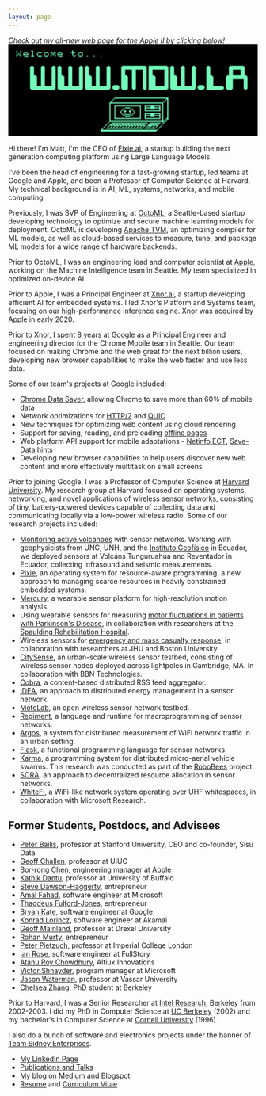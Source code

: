 ```yaml
---
layout: page
---
```


*Check out my all-new web page for the Apple II by clicking below!*
[![MDWOS Banner](/mdwos-banner.png)](/mdwos)

Hi there! I'm Matt, I'm the CEO of [Fixie.ai](https://fixie.ai), a
startup building the next generation computing platform using Large
Language Models.

I’ve been the head of engineering for a fast-growing startup, led
teams at Google and Apple, and been a Professor of Computer Science
at Harvard. My technical background is in AI, ML, systems, networks,
and mobile computing.

Previously, I was SVP of Engineering at [OctoML](https://octoml.ai), a Seattle-based
startup developing technology to optimize and secure machine learning models for deployment.
OctoML is developing [Apache TVM](https://tvm.apache.org/), an optimizing compiler for
ML models, as well as cloud-based services to measure, tune, and package ML models for
a wide range of hardware backends.

Prior to OctoML, I was an engineering lead and computer scientist at [Apple](https://www.apple.com), working on
the Machine Intelligence team in Seattle. My team specialized in optimized on-device AI.

Prior to Apple, I was a Principal Engineer at [Xnor.ai](https://www.xnor.ai), a startup developing
efficient AI for embedded systems. I led Xnor's Platform and Systems team, focusing on our high-performance
inference engine. Xnor was acquired by Apple in early 2020.

Prior to Xnor, I spent 8 years at Google as a Principal Engineer and engineering director for the Chrome Mobile
team in Seattle. Our team focused on making Chrome and the web great for the next billion users, developing new
browser capabilities to make the web faster and use less data.

Some of our team's projects at Google included:

* [Chrome Data Saver](/papers/flywheel-nsdi15.pdf), allowing Chrome to save more than 60% of mobile data
* Network optimizations for [HTTP/2](https://http2.github.io/) and [QUIC](https://www.chromium.org/quic)
* New techniques for optimizing web content using cloud rendering
* Support for saving, reading, and preloading [offline pages](https://support.google.com/chrome/answer/7343019?co=GENIE.Platform%3DAndroid&hl=en)
* Web platform API support for mobile adaptations - [Netinfo ECT](https://wicg.github.io/netinfo/#effective-connection-types), [Save-Data hints](https://developers.google.com/web/updates/2016/02/save-data)
* Developing new browser capabilities to help users discover new web content and more effectively multitask on small screens

Prior to joining Google, I was a Professor of Computer Science at
[Harvard University](https://www.seas.harvard.edu/computer-science).
My research group at Harvard focused on operating systems, networking, and novel applications
of wireless sensor networks, consisting of tiny, battery-powered devices capable of collecting
data and communicating locally via a low-power wireless radio. Some of our research projects included:

* [Monitoring active volcanoes](/papers/volcano-osdi06.pdf) with sensor networks. Working with
  geophysicists from UNC, UNH, and the [Instituto Geofísico](https://www.igepn.edu.ec/) in Ecuador,
  we deployed sensors at Volcáns Tunguruahua and Reventador in Ecuador, collecting infrasound
  and seismic measurements.
* [Pixie](/papers/pixie-sensys08.pdf), an operating system for resource-aware programming, a new
  approach to managing scarce resources in heavily constrained embedded systems.
* [Mercury](/papers/mercury-sensys09.pdf), a wearable sensor platform for high-resolution motion
  analysis.
* Using wearable sensors for measuring [motor fluctuations in patients with Parkinson's Disease](/papers/parkinsons-titb09.pdf),
  in collaboration with researchers at the [Spaulding Rehabilitation Hospital](https://spauldingrehab.org/).
* Wireless sensors for [emergency and mass casualty response](/papers/aidn-ieeehst08.pdf), in
  collaboration with researchers at JHU and Boston University.
* [CitySense](/papers/citysense-ieeehst08.pdf), an urban-scale wireless sensor testbed, consisting
  of wireless sensor nodes deployed across lightpoles in Cambridge, MA. In collaboration with BBN
  Technologies.
* [Cobra](/papers/cobra-nsdi07.pdf), a content-based distributed RSS feed aggregator.
* [IDEA](/papers/idea-mobisys10.pdf), an approach to distributed energy management in a sensor
  network.
* [MoteLab](/papers/motelab-spots05.pdf), an open wireless sensor network testbed.
* [Regiment](/papers/regiment-ipsn07.pdf), a language and runtime for macroprogramming of
  sensor networks.
* [Argos](/papers/argos-sensys10.pdf), a system for distributed measurement of WiFi network traffic
  in an urban setting.
* [Flask](/papers/flask-icfp08.pdf), a functional programming language for sensor networks.
* [Karma](/papers/karma-sensys11.pdf), a programming system for distributed micro-aerial vehicle
  swarms. This research was conducted as part of the
  [RoboBees](https://wyss.harvard.edu/technology/robobees-autonomous-flying-microrobots/) project.
* [SORA](/papers/sora-nsdi05.pdf), an approach to decentralized resource allocation in sensor
  networks.
* [WhiteFi](/papers/whitefi-sigcomm09.pdf), a WiFi-like network system operating over UHF
  whitespaces, in collaboration with Microsoft Research.

## Former Students, Postdocs, and Advisees

* [Peter Bailis](http://www.bailis.org/), professor at Stanford University, CEO and co-founder, Sisu Data
* [Geoff Challen](https://cs.illinois.edu/about/people/faculty/challen), professor at UIUC
* [Bor-rong Chen](https://www.linkedin.com/in/brchen007/), engineering manager at Apple
* [Kathik Dantu](https://cse.buffalo.edu/faculty/kdantu/), professor at University of Buffalo
* [Steve Dawson-Haggerty](https://www.linkedin.com/in/stephen-dawson-haggerty-7188a161/), entrepreneur
* [Amal Fahad](https://www.linkedin.com/in/amal-fahad-41561550/), software engineer at Microsoft
* [Thaddeus Fulford-Jones](https://www.linkedin.com/in/fulfordjones/), entrepreneur
* [Bryan Kate](https://www.linkedin.com/in/bryan-kate-31bb3b86/), software engineer at Google
* [Konrad Lorincz](https://www.linkedin.com/in/konrad-lorincz-7aa2b812/), software engineer at Akamai
* [Geoff Mainland](https://www.cs.drexel.edu/~mainland/), professor at Drexel University
* [Rohan Murty](https://en.wikipedia.org/wiki/Rohan_Murty), entrepreneur
* [Peter Pietzuch](https://www.imperial.ac.uk/people/prp), professor at Imperial College London
* [Ian Rose](https://www.ianthomasrose.com/), software engineer at FullStory
* [Atanu Roy Chowdhury](https://www.linkedin.com/in/atanurc/), Altiux Innovations
* [Victor Shnayder](https://www.linkedin.com/in/victor-shnayder/), program manager at Microsoft
* [Jason Waterman](https://www.vassar.edu/faculty/jawaterman/), professor at Vassar University
* [Chelsea Zhang](https://www.linkedin.com/in/chelseaz1/), PhD student at Berkeley

Prior to Harvard, I was a Senior Researcher at
[Intel Research](http://www.intel.com/content/www/us/en/research/intel-research.html), Berkeley
from 2002-2003. I did my PhD in Computer Science at [UC Berkeley](http://www.cs.berkeley.edu/) (2002)
and my bachelor's in Computer Science at [Cornell University](https://www.cs.cornell.edu/) (1996).

I also do a bunch of software and electronics projects under the banner of [Team Sidney Enterprises](https://teamsidney.com).

* [My LinkedIn Page](https://www.linkedin.com/in/welsh-matt/)
* [Publications and Talks](pubs)
* [My blog on Medium](https://medium.com/@mdwdotla) and
  [Blogspot](http://matt-welsh.blogspot.com/)
* [Resume](/mattwelsh-resume.pdf) and [Curriculum Vitae](/mattwelsh-cv.pdf)




